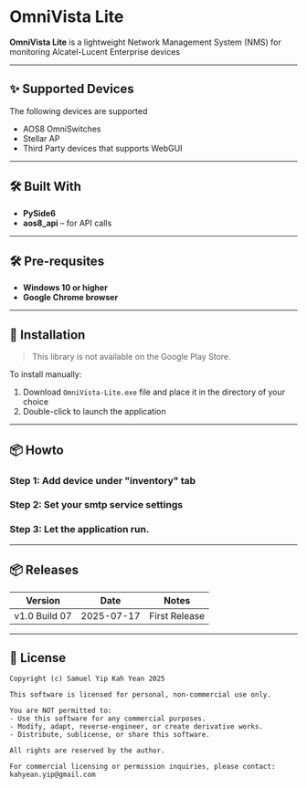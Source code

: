 
# OmniVista Lite

**OmniVista Lite** is a lightweight Network Management System (NMS) for monitoring Alcatel-Lucent Enterprise devices

---

## ✨ Supported Devices

The following devices are supported

- AOS8 OmniSwitches
- Stellar AP
- Third Party devices that supports WebGUI

---

## 🛠️ Built With

- **PySide6**
- **aos8_api** – for API calls

---

## 🛠️ Pre-requsites

- **Windows 10 or higher**
- **Google Chrome browser** 

---

## 🚀 Installation

> This library is not available on the Google Play Store.

To install manually:

1. Download `OmniVista-Lite.exe` file and place it in the directory of your choice
2. Double-click to launch the application

---

## 📦 Howto

### Step 1: Add device under "inventory" tab

### Step 2: Set your smtp service settings

### Step 3: Let the application run. 


---


## 📦 Releases

| Version          | Date       | Notes           |
|------------------|------------|-----------------|
| v1.0 Build 07    | 2025-07-17 | First  Release  |


---

## 📄 License

```
Copyright (c) Samuel Yip Kah Yean 2025

This software is licensed for personal, non-commercial use only.

You are NOT permitted to:
- Use this software for any commercial purposes.
- Modify, adapt, reverse-engineer, or create derivative works.
- Distribute, sublicense, or share this software.

All rights are reserved by the author.

For commercial licensing or permission inquiries, please contact:
kahyean.yip@gmail.com
```





